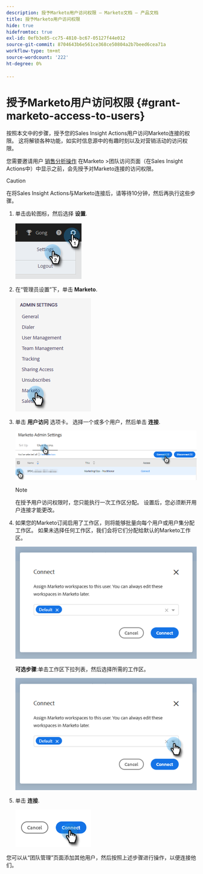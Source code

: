 ```yaml
---
description: 授予Marketo用户访问权限 — Marketo文档 — 产品文档
title: 授予Marketo用户访问权限
hide: true
hidefromtoc: true
exl-id: 0efb3e85-cc75-4810-bc67-05127f44e012
source-git-commit: 8704643b6e561ce368ce50804a2b7beed6cea71a
workflow-type: tm+mt
source-wordcount: '222'
ht-degree: 0%

---
```


# 授予Marketo用户访问权限 {#grant-marketo-access-to-users}

按照本文中的步骤，授予您的Sales Insight Actions用户访问Marketo连接的权限。 这将解锁各种功能，如实时信息源中的有趣时刻以及对营销活动的访问权限。

您需要邀请用户 [销售分析操作](/help/marketo/product-docs/marketo-sales-insight/actions/admin/invite-users-and-admins.md#invite-users) 在Marketo >团队访问页面（在Sales Insight Actions中）中显示之前，会先授予对Marketo连接的访问权限。

>[!CAUTION]
>
>在将Sales Insight Actions与Marketo连接后，请等待10分钟，然后再执行这些步骤。

1. 单击齿轮图标，然后选择 **设置**.

   ![](assets/grant-marketo-access-to-users-1.png)

1. 在“管理员设置”下，单击 **Marketo**.

   ![](assets/grant-marketo-access-to-users-2.png)

1. 单击 **用户访问** 选项卡。 选择一个或多个用户，然后单击 **连接**.

   ![](assets/grant-marketo-access-to-users-3.png)

   >[!NOTE]
   >
   >在授予用户访问权限时，您只能执行一次工作区分配。 设置后，您必须断开用户连接才能更改。

1. 如果您的Marketo订阅启用了工作区，则将能够批量向每个用户或用户集分配工作区。 如果未选择任何工作区，我们会将它们分配给默认的Marketo工作区。

   ![](assets/grant-marketo-access-to-users-4.png)

   **可选步骤**:单击工作区下拉列表，然后选择所需的工作区。

   ![](assets/grant-marketo-access-to-users-5.png)

1. 单击 **连接**.

   ![](assets/grant-marketo-access-to-users-6.png)

您可以从“团队管理”页面添加其他用户，然后按照上述步骤进行操作，以便连接他们。
